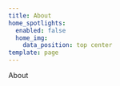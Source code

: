 ```yaml
---
title: About
home_spotlights:
  enabled: false
  home_img:
    data_position: top center
template: page
---
```

About
